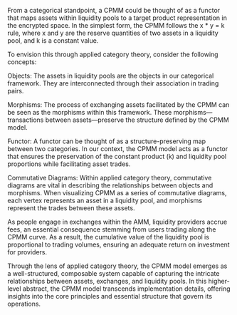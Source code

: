 From a categorical standpoint, a CPMM could be thought of as a functor that maps assets within liquidity pools to a target product representation in the encrypted space. In the simplest form, the CPMM follows the x * y = k rule, where x and y are the reserve quantities of two assets in a liquidity pool, and k is a constant value.

To envision this through applied category theory, consider the following concepts:

Objects: The assets in liquidity pools are the objects in our categorical framework. They are interconnected through their association in trading pairs.

Morphisms: The process of exchanging assets facilitated by the CPMM can be seen as the morphisms within this framework. These morphisms—transactions between assets—preserve the structure defined by the CPMM model.

Functor: A functor can be thought of as a structure-preserving map between two categories. In our context, the CPMM model acts as a functor that ensures the preservation of the constant product (k) and liquidity pool proportions while facilitating asset trades.

Commutative Diagrams: Within applied category theory, commutative diagrams are vital in describing the relationships between objects and morphisms. When visualizing CPMM as a series of commutative diagrams, each vertex represents an asset in a liquidity pool, and morphisms represent the trades between these assets.

As people engage in exchanges within the AMM, liquidity providers accrue fees, an essential consequence stemming from users trading along the CPMM curve. As a result, the cumulative value of the liquidity pool is proportional to trading volumes, ensuring an adequate return on investment for providers.

Through the lens of applied category theory, the CPMM model emerges as a well-structured, composable system capable of capturing the intricate relationships between assets, exchanges, and liquidity pools. In this higher-level abstract, the CPMM model transcends implementation details, offering insights into the core principles and essential structure that govern its operations.
